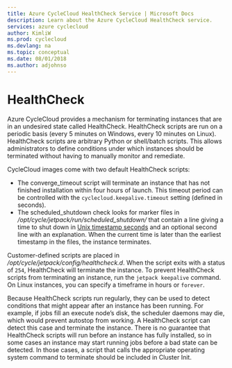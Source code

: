 ```yaml
---
title: Azure CycleCloud HealthCheck Service | Microsoft Docs
description: Learn about the Azure CycleCloud HealthCheck service.
services: azure cyclecloud
author: KimliW
ms.prod: cyclecloud
ms.devlang: na
ms.topic: conceptual
ms.date: 08/01/2018
ms.author: adjohnso
---
```


# HealthCheck

Azure CycleCloud provides a mechanism for terminating instances that are in an undesired state called HealthCheck. HealthCheck scripts are run on a periodic basis (every 5 minutes on Windows, every 10 minutes on Linux). HealthCheck scripts are arbitrary Python or shell/batch scripts. This allows administrators to define conditions under which instances should be terminated without having to manually monitor and remediate.

CycleCloud images come with two default HealthCheck scripts:

* The converge_timeout script will terminate an instance that has not finished installation within four hours of launch. This timeout period can be controlled with the `cyclecloud.keepalive.timeout` setting (defined in seconds).
* The scheduled_shutdown check looks for marker files in _/opt/cycle/jetpack/run/scheduled_shutdown/_ that contain a line giving a time to shut down in [Unix timestamp seconds](https://en.wikipedia.org/wiki/Unix_time) and an optional second line with an explanation. When the current time is later than the earliest timestamp in the files, the instance terminates.

Customer­-defined scripts are placed in _/opt/cycle/jetpack/config/healthcheck.d_. When the script exits with a status of `254`, HealthCheck will terminate the instance. To prevent HealthCheck scripts from terminating an instance, run the `jetpack keepalive` command. On Linux instances, you can specify a timeframe in hours or `forever`.

Because HealthCheck scripts run regularly, they can be used to detect conditions that might
appear after an instance has been running. For example, if jobs fill an execute node’s disk, the
scheduler daemons may die, which would prevent autostop from working. A HealthCheck script
can detect this case and terminate the instance. There is no guarantee that HealthCheck scripts
will run before an instance has fully installed, so in some cases an instance may start running
jobs before a bad state can be detected. In those cases, a script that calls the appropriate
operating system command to terminate should be included in Cluster­ Init.
